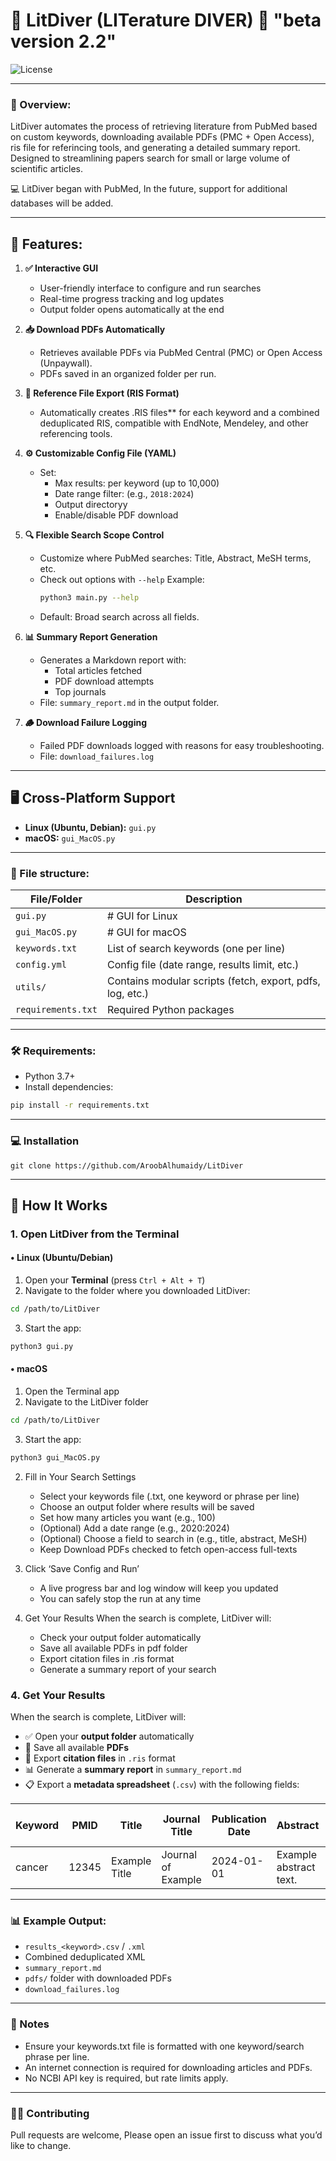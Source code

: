 # 🤿  LitDiver (LITerature DIVER) 🤿  "beta version 2.2"
![License](https://img.shields.io/badge/license-MIT-blue)

---

### 📖 Overview:
LitDiver automates the process of retrieving literature from PubMed based on custom keywords, downloading available PDFs (PMC + Open Access), ris file for referincing tools, and generating a detailed summary report. Designed to streamlining papers search for small or large volume of scientific articles.

💻 LitDiver began with PubMed, In the future, support for additional databases will be added.

---
## 🚀 Features:
1. **✅ Interactive GUI** 
   - User-friendly interface to configure and run searches  
   - Real-time progress tracking and log updates  
   - Output folder opens automatically at the end

2. **📥 Download PDFs Automatically**  
   - Retrieves available PDFs via PubMed Central (PMC) or Open Access (Unpaywall).
   - PDFs saved in an organized folder per run.

3. **📑 Reference File Export (RIS Format)**  
   - Automatically creates .RIS files** for each keyword and a combined deduplicated RIS, compatible with EndNote, Mendeley, and other referencing tools.

4. **⚙️ Customizable Config File (YAML)**  
   - Set:
     - Max results: per keyword (up to 10,000)
     - Date range filter: (e.g., `2018:2024`)
     - Output directoryy
     - Enable/disable PDF download

5. **🔍 Flexible Search Scope Control**  
   - Customize where PubMed searches: Title, Abstract, MeSH terms, etc.
   - Check out options with `--help`
     Example:
     ```bash
     python3 main.py --help
     ```
   - Default: Broad search across all fields.

6. **📊 Summary Report Generation**  
   - Generates a Markdown report with:
     - Total articles fetched
     - PDF download attempts
     - Top journals
   - File: `summary_report.md` in the output folder.

7. **🪵 Download Failure Logging**  
   - Failed PDF downloads logged with reasons for easy troubleshooting.  
   - File: `download_failures.log`

---

## 🖥️ Cross-Platform Support

- **Linux (Ubuntu, Debian):** `gui.py`
- **macOS:** `gui_MacOS.py`

---


### 📂 File structure:
| File/Folder         | Description                                |
|---------------------|--------------------------------------------|
| `gui.py`            | # GUI for Linux                |
| `gui_MacOS.py`            | # GUI for macOS                |
| `keywords.txt`      | List of search keywords (one per line)     |
| `config.yml`        | Config file (date range, results limit, etc.)   |
| `utils/`            | Contains modular scripts (fetch, export, pdfs, log, etc.) |
| `requirements.txt`  | Required Python packages                   |

---

### 🛠️ Requirements:
- Python 3.7+
- Install dependencies:
```bash
pip install -r requirements.txt
```

---
### 💻 Installation 
```
git clone https://github.com/AroobAlhumaidy/LitDiver
```
---
## 🚀 How It Works 
### 1. Open LitDiver from the Terminal
#### • Linux (Ubuntu/Debian)
1. Open your **Terminal** (press `Ctrl + Alt + T`)
2. Navigate to the folder where you downloaded LitDiver:
```bash
cd /path/to/LitDiver
```
3. Start the app:
```bash
python3 gui.py
```
#### • macOS
1. Open the Terminal app
2. Navigate to the LitDiver folder
```sh
cd /path/to/LitDiver
```
3. Start the app:
```sh
python3 gui_MacOS.py
```
2. Fill in Your Search Settings
   - Select your keywords file (.txt, one keyword or phrase per line)
   - Choose an output folder where results will be saved
   - Set how many articles you want (e.g., 100)
   - (Optional) Add a date range (e.g., 2020:2024)
   - (Optional) Choose a field to search in (e.g., title, abstract, MeSH)
   - Keep Download PDFs checked to fetch open-access full-texts

3. Click ‘Save Config and Run’
   - A live progress bar and log window will keep you updated
   - You can safely stop the run at any time

4. Get Your Results
When the search is complete, LitDiver will:
   - Check your output folder automatically
   - Save all available PDFs in pdf folder 
   - Export citation files in .ris format
   - Generate a summary report of your search

### 4. Get Your Results
When the search is complete, LitDiver will:

- ✅ Open your **output folder** automatically  
- 📄 Save all available **PDFs**  
- 📑 Export **citation files** in `.ris` format  
- 📊 Generate a **summary report** in `summary_report.md`  
- 📋 Export a **metadata spreadsheet** (`.csv`) with the following fields:

| Keyword | PMID | Title | Journal Title | Publication Date | Abstract | Authors | Author Address | Publication Types | MeSH Terms | Country of Publication | Volume | Issue | Page Numbers | Language | PubMed Central ID | Grant Info | CAS Registry Numbers | Comments/Corrections | DOI | Source | Entry Date | Last Revision Date |
|---------|------|-------|----------------|------------------|----------|---------|----------------|--------------------|-------------|-------------------------|--------|--------|----------------|----------|--------------------|------------|------------------------|------------------------|------|--------|-------------|----------------------|
| cancer | 12345 | Example Title | Journal of Example | 2024-01-01 | Example abstract text. | Smith J, Doe A | Univ XYZ | Journal Article | Neoplasms; Oncology | USA | 23 | 4 | 100–105 | English | PMC123456 | NIH Grant #123 | 50-00-0 | Erratum in... | 10.1000/j.jmb.2024.01.001 | PubMed | 2024-01-02 | 2024-01-15 |


---

### 📊 Example Output:
- `results_<keyword>.csv` / `.xml` 
- Combined deduplicated XML
- `summary_report.md`
- `pdfs/` folder with downloaded PDFs
- `download_failures.log`

---
### 📝 Notes
- Ensure your keywords.txt file is formatted with one keyword/search phrase per line.
- An internet connection is required for downloading articles and PDFs.
- No NCBI API key is required, but rate limits apply.

---
### 🧑‍💻 Contributing
Pull requests are welcome, Please open an issue first to discuss what you’d like to change.

